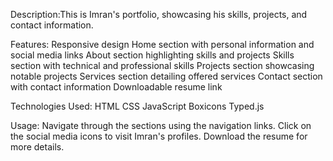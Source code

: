 
Description:This is Imran's portfolio, showcasing his skills, projects, and contact information.

Features:
Responsive design
Home section with personal information and social media links
About section highlighting skills and projects
Skills section with technical and professional skills
Projects section showcasing notable projects
Services section detailing offered services
Contact section with contact information
Downloadable resume link

Technologies Used:
HTML
CSS
JavaScript
Boxicons
Typed.js

Usage:
Navigate through the sections using the navigation links.
Click on the social media icons to visit Imran's profiles.
Download the resume for more details.

